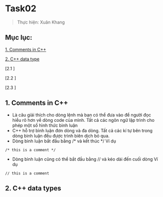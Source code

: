 # Task02

> Thực hiện: Xuân Khang

## Mục lục:

[1. Comments in C++](#comment)

[2. C++ data type](#datatype)

[2.1 ]

[2.2 ]

[2.3 ]

## 1. Comments in C++ 

<a name='comment'></a>

- Là câu giải thích cho dòng lệnh mà bạn có thể đưa vào để người đọc hiểu rõ hơn về dòng code của mình. Tất cả các ngôn ngữ lập trình cho phép một số hình thức bình luận 
- C++ hỗ trợ bình luận đơn dòng và đa dòng. Tất cả các kí tự bên trong dòng bình luận đều được trình biên dịch bỏ qua. 
- Dòng bình luận bắt đầu bằng /* và kết thúc */
Ví dụ

`
/* this is a comment */
`
- Dòng bình luận cũng có thể bắt đầu bằng // và kéo dài đến cuối dòng
Ví dụ

`
// this is a comment 
`

## 2. C++ data types

<a name='datatype'></a>

